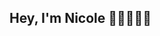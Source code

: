 ## Hey, I'm Nicole 👋🏾👩🏾‍💻

<!--
I'm a software developer who loves building cool things with clean, efficient code.  
I'm always learning something new (lately it’s cloud stuff ☁️), and I’m all about solving problems, being creative, and working with great people 🌸
-->
